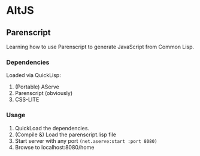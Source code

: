 # AltJS

## Parenscript

Learning how to use Parenscript to generate JavaScript from Common Lisp.

### Dependencies

Loaded via QuickLisp:

1. (Portable) AServe
2. Parenscript (obviously)
3. CSS-LITE

### Usage

1. QuickLoad the dependencies.
2. (Compile &) Load the parenscript.lisp file
3. Start server with any port ```(net.aserve:start :port 8080)```
4. Browse to localhost:8080/home
